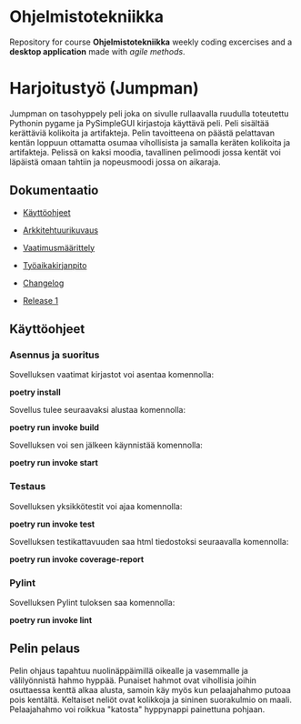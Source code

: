 # Ohjelmistotekniikka

Repository for course **Ohjelmistotekniikka** weekly coding excercises and a **desktop application** made with *agile methods*.

# Harjoitustyö (Jumpman)

Jumpman on tasohyppely peli joka on sivulle rullaavalla ruudulla toteutettu Pythonin pygame ja PySimpleGUI kirjastoja käyttävä peli. Peli sisältää kerättäviä kolikoita ja artifakteja. Pelin tavoitteena on päästä pelattavan kentän loppuun ottamatta osumaa vihollisista ja samalla keräten kolikoita ja artifakteja. Pelissä on kaksi moodia, tavallinen pelimoodi jossa kentät voi läpäistä omaan tahtiin ja nopeusmoodi jossa on aikaraja.  

## Dokumentaatio

- [Käyttöohjeet](https://github.com/JuhoSiitonen/ot-harjoitustyo/blob/master/documentation/k%C3%A4ytt%C3%B6ohjeet.md)

- [Arkkitehtuurikuvaus](https://github.com/JuhoSiitonen/ot-harjoitustyo/blob/master/documentation/arkkitehtuurikuvaus.md)

- [Vaatimusmäärittely](https://github.com/JuhoSiitonen/ot-harjoitustyo/blob/master/documentation/vaatimusmaarittely.md)

- [Työaikakirjanpito](https://github.com/JuhoSiitonen/ot-harjoitustyo/blob/master/documentation/tyoaikakirjanpito.md)

- [Changelog](https://github.com/JuhoSiitonen/ot-harjoitustyo/blob/master/documentation/changelog.md)

- [Release 1](https://github.com/JuhoSiitonen/ot-harjoitustyo/releases/tag/Viikko5)

## Käyttöohjeet

### Asennus ja suoritus

Sovelluksen vaatimat kirjastot voi asentaa komennolla:

**poetry install** 

Sovellus tulee seuraavaksi alustaa komennolla:

**poetry run invoke build**

Sovelluksen voi sen jälkeen käynnistää komennolla:

**poetry run invoke start**

### Testaus

Sovelluksen yksikkötestit voi ajaa komennolla:

**poetry run invoke test**

Sovelluksen testikattavuuden saa html tiedostoksi seuraavalla komennolla:

**poetry run invoke coverage-report**

### Pylint

Sovelluksen Pylint tuloksen saa komennolla:

**poetry run invoke lint**

## Pelin pelaus

Pelin ohjaus tapahtuu nuolinäppäimillä oikealle ja vasemmalle ja välilyönnistä hahmo hyppää. Punaiset hahmot ovat vihollisia joihin osuttaessa kenttä alkaa alusta, samoin käy myös kun pelaajahahmo putoaa pois kentältä. Keltaiset neliöt ovat kolikkoja ja sininen suorakulmio on maali. Pelaajahahmo voi roikkua "katosta" hyppynappi painettuna pohjaan. 






